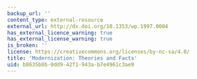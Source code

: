 ```yaml
---
backup_url: ''
content_type: external-resource
external_url: http://dx.doi.org/10.1353/wp.1997.0004
has_external_licence_warning: true
has_external_license_warning: true
is_broken: ''
license: https://creativecommons.org/licenses/by-nc-sa/4.0/
title: 'Modernization: Theories and Facts'
uid: b8635b8b-0dd9-42f1-943a-b7e4961c3ae9
---
```

